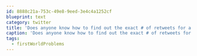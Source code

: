 ```yaml
---
id: 8888c21a-753c-49e8-9eed-3e4c4a1252cf
blueprint: text
category: twitter
title: 'Does anyone know how to find out the exact # of retweets for a tweet? Twitter seems to only return "100+" #firstWorldProblems'
caption: 'Does anyone know how to find out the exact # of retweets for a tweet? Twitter seems to only return "100+" <span class="hashtag hashtag_local">#<a href="http://tweettemp.darylchymko.ca/?tag=firstworldproblems">firstWorldProblems</a>'
tags:
  - firstWorldProblems
---
```


